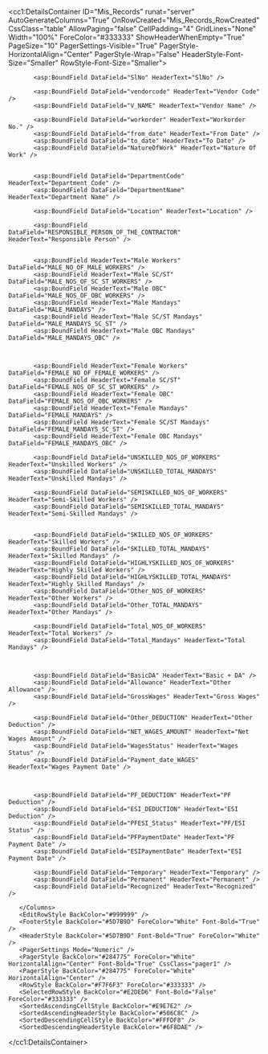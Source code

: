    <cc1:DetailsContainer ID="Mis_Records" runat="server" AutoGenerateColumns="True"
       OnRowCreated="Mis_Records_RowCreated" CssClass="table"
       AllowPaging="false" CellPadding="4" GridLines="None" Width="100%"
       ForeColor="#333333" ShowHeaderWhenEmpty="True"
       PageSize="10" PagerSettings-Visible="True" PagerStyle-HorizontalAlign="Center"
       PagerStyle-Wrap="False" HeaderStyle-Font-Size="Smaller" RowStyle-Font-Size="Smaller">
       <AlternatingRowStyle BackColor="White" ForeColor="#284775" />
       <Columns>

           <asp:BoundField DataField="SlNo" HeaderText="SlNo" />

           <asp:BoundField DataField="vendorcode" HeaderText="Vendor Code" />
           <asp:BoundField DataField="V_NAME" HeaderText="Vendor Name" />

           <asp:BoundField DataField="workorder" HeaderText="Workorder No." />
           <asp:BoundField DataField="from_date" HeaderText="From Date" />
           <asp:BoundField DataField="to_date" HeaderText="To Date" />
           <asp:BoundField DataField="NatureOfWork" HeaderText="Nature Of Work" />


           <asp:BoundField DataField="DepartmentCode" HeaderText="Department Code" />
           <asp:BoundField DataField="DepartmentName" HeaderText="Department Name" />

           <asp:BoundField DataField="Location" HeaderText="Location" />

           <asp:BoundField DataField="RESPONSIBLE_PERSON_OF_THE_CONTRACTOR" HeaderText="Responsible Person" />


           <asp:BoundField HeaderText="Male Workers" DataField="MALE_NO_OF_MALE_WORKERS" />
           <asp:BoundField HeaderText="Male SC/ST" DataField="MALE_NOS_OF_SC_ST_WORKERS" />
           <asp:BoundField HeaderText="Male OBC" DataField="MALE_NOS_OF_OBC_WORKERS" />
           <asp:BoundField HeaderText="Male Mandays" DataField="MALE_MANDAYS" />
           <asp:BoundField HeaderText="Male SC/ST Mandays" DataField="MALE_MANDAYS_SC_ST" />
           <asp:BoundField HeaderText="Male OBC Mandays" DataField="MALE_MANDAYS_OBC" />



           <asp:BoundField HeaderText="Female Workers" DataField="FEMALE_NO_OF_FEMALE_WORKERS" />
           <asp:BoundField HeaderText="Female SC/ST" DataField="FEMALE_NOS_OF_SC_ST_WORKERS" />
           <asp:BoundField HeaderText="Female OBC" DataField="FEMALE_NOS_OF_OBC_WORKERS" />
           <asp:BoundField HeaderText="Female Mandays" DataField="FEMALE_MANDAYS" />
           <asp:BoundField HeaderText="Female SC/ST Mandays" DataField="FEMALE_MANDAYS_SC_ST" />
           <asp:BoundField HeaderText="Female OBC Mandays" DataField="FEMALE_MANDAYS_OBC" />

           <asp:BoundField DataField="UNSKILLED_NOS_OF_WORKERS" HeaderText="Unskilled Workers" />
           <asp:BoundField DataField="UNSKILLED_TOTAL_MANDAYS" HeaderText="Unskilled Mandays" />

           <asp:BoundField DataField="SEMISKILLED_NOS_OF_WORKERS" HeaderText="Semi-Skilled Workers" />
           <asp:BoundField DataField="SEMISKILLED_TOTAL_MANDAYS" HeaderText="Semi-Skilled Mandays" />


           <asp:BoundField DataField="SKILLED_NOS_OF_WORKERS" HeaderText="Skilled Workers" />
           <asp:BoundField DataField="SKILLED_TOTAL_MANDAYS" HeaderText="Skilled Mandays" />
           <asp:BoundField DataField="HIGHLYSKILLED_NOS_OF_WORKERS" HeaderText="Highly Skilled Workers" />
           <asp:BoundField DataField="HIGHLYSKILLED_TOTAL_MANDAYS" HeaderText="Highly Skilled Mandays" />
           <asp:BoundField DataField="Other_NOS_OF_WORKERS" HeaderText="Other Workers" />
           <asp:BoundField DataField="Other_TOTAL_MANDAYS" HeaderText="Other Mandays" />

           <asp:BoundField DataField="Total_NOS_OF_WORKERS" HeaderText="Total Workers" />
           <asp:BoundField DataField="Total_Mandays" HeaderText="Total Mandays" />



           <asp:BoundField DataField="BasicDA" HeaderText="Basic + DA" />
           <asp:BoundField DataField="Allowance" HeaderText="Other Allowance" />
           <asp:BoundField DataField="GrossWages" HeaderText="Gross Wages" />

           <asp:BoundField DataField="Other_DEDUCTION" HeaderText="Other Deduction" />
           <asp:BoundField DataField="NET_WAGES_AMOUNT" HeaderText="Net Wages Amount" />
           <asp:BoundField DataField="WagesStatus" HeaderText="Wages Status" />
           <asp:BoundField DataField="Payment_date_WAGES" HeaderText="Wages Payment Date" />



           <asp:BoundField DataField="PF_DEDUCTION" HeaderText="PF Deduction" />
           <asp:BoundField DataField="ESI_DEDUCTION" HeaderText="ESI Deduction" />
           <asp:BoundField DataField="PFESI_Status" HeaderText="PF/ESI Status" />
           <asp:BoundField DataField="PFPaymentDate" HeaderText="PF Payment Date" />
           <asp:BoundField DataField="ESIPaymentDate" HeaderText="ESI Payment Date" />

           <asp:BoundField DataField="Temporary" HeaderText="Temporary" />
           <asp:BoundField DataField="Permanent" HeaderText="Permanent" />
           <asp:BoundField DataField="Recognized" HeaderText="Recognized" />

       </Columns>
       <EditRowStyle BackColor="#999999" />
       <FooterStyle BackColor="#5D7B9D" ForeColor="White" Font-Bold="True" />
       <HeaderStyle BackColor="#5D7B9D" Font-Bold="True" ForeColor="White" />
       <PagerSettings Mode="Numeric" />
       <PagerStyle BackColor="#284775" ForeColor="White" HorizontalAlign="Center" Font-Bold="True" CssClass="pager1" />
       <PagerStyle BackColor="#284775" ForeColor="White" HorizontalAlign="Center" />
       <RowStyle BackColor="#F7F6F3" ForeColor="#333333" />
       <SelectedRowStyle BackColor="#E2DED6" Font-Bold="False" ForeColor="#333333" />
       <SortedAscendingCellStyle BackColor="#E9E7E2" />
       <SortedAscendingHeaderStyle BackColor="#506C8C" />
       <SortedDescendingCellStyle BackColor="#FFFDF8" />
       <SortedDescendingHeaderStyle BackColor="#6F8DAE" />
   </cc1:DetailsContainer>
